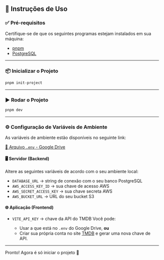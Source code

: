 ## 🚀 Instruções de Uso

### ✅ Pré-requisitos

Certifique-se de que os seguintes programas estejam instalados em sua máquina:

- [pnpm](https://pnpm.io/installation)
- [PostgreSQL](https://www.postgresql.org/download/)

---

### 📦 Inicializar o Projeto

```bash
pnpm init-project
````

---

### ▶️ Rodar o Projeto

```bash
pnpm dev
```

---

### ⚙️ Configuração de Variáveis de Ambiente

As variáveis de ambiente estão disponíveis no seguinte link:

[📄 Arquivo `.env` - Google Drive](https://drive.google.com/file/d/1Fmx3UZB1UTh-5ZYjmDLzke4wv1lTcN8f/view?usp=sharing)

#### 🖥️ Servidor (Backend)

Altere as seguintes variáveis de acordo com o seu ambiente local:

* `DATABASE_URL` → string de conexão com o seu banco PostgreSQL
* `AWS_ACCESS_KEY_ID` → sua chave de acesso AWS
* `AWS_SECRET_ACCESS_KEY` → sua chave secreta AWS
* `AWS_BUCKET_URL` → URL do seu bucket S3

#### 🌐 Aplicação (Frontend)

* `VITE_API_KEY` → chave da API do TMDB
  Você pode:

  * Usar a que está no `.env` do Google Drive, **ou**
  * Criar sua própria conta no site [TMDB](https://www.themoviedb.org/) e gerar uma nova chave de API.

---

Pronto! Agora é só iniciar o projeto 🚀
